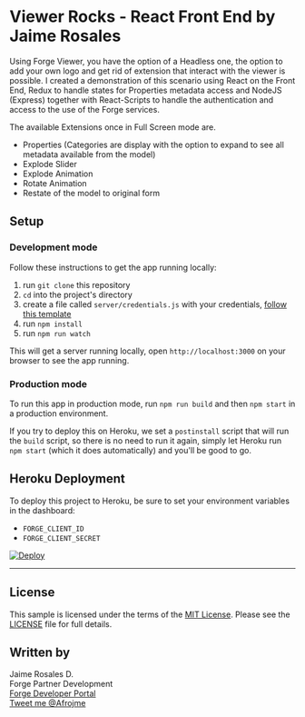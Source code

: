 # Viewer Rocks - React Front End by Jaime Rosales

Using Forge Viewer, you have the option of a Headless one, the option to add your own logo and get rid of extension that interact with the viewer is possible. 
I created a demonstration of this scenario using React on the Front End, Redux to handle states for Properties metadata access and NodeJS (Express) together with React-Scripts to handle the authentication and access to the use of the Forge services. 

The available Extensions once in Full Screen mode are.
- Properties (Categories are display with the option to expand to see all metadata available from the model)
- Explode Slider
- Explode Animation
- Rotate Animation
- Restate of the model to original form

## Setup

### Development mode

Follow these instructions to get the app running locally:

1. run `git clone` this repository
1. `cd` into the project's directory
1. create a file called `server/credentials.js` with your credentials, [follow this template](https://github.com/jaimerosales/viewer-rocks/blob/master/server/credentials_.js)
1. run `npm install`
1. run `npm run watch`

This will get a server running locally, open `http://localhost:3000` on your browser to see the app running.

### Production mode

To run this app in production mode, run `npm run build` and then `npm start` in a production environment.

If you try to deploy this on Heroku, we set a `postinstall` script that will run the `build` script, so there is no need to run it again, simply let Heroku run `npm start` (which it does automatically) and you'll be good to go.

## Heroku Deployment

To deploy this project to Heroku, be sure to set your environment variables in the dashboard:

- `FORGE_CLIENT_ID`
- `FORGE_CLIENT_SECRET`

[![Deploy](https://www.herokucdn.com/deploy/button.svg)](https://heroku.com/deploy)

--------

## License

This sample is licensed under the terms of the [MIT License](http://opensource.org/licenses/MIT).
Please see the [LICENSE](LICENSE) file for full details.


## Written by

Jaime Rosales D.<br />
Forge Partner Development <br />
<a href="http://developer.autodesk.com/">Forge Developer Portal</a> <br />
<a href="https://twitter.com/afrojme" class="twitter-follow-button" data-show-count="false">Tweet me @Afrojme</a><script async src="https://platform.twitter.com/widgets.js" charset="utf-8"></script>
